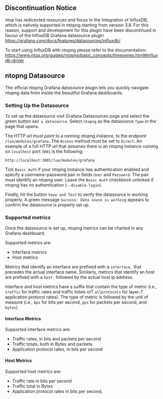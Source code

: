 Discontinuation Notice
----------------------

ntop has redicected resources and focus to the integration of InfluxDB, which is natively supported in ntopng starting from version 3.8. For this reason, support and development for this plugin have been discontinued in favour of the InfluxDB Grafana datasource plugin https://grafana.com/docs/features/datasources/influxdb/.

To start using InfluxDB with ntopng please refer to the documentation: https://www.ntop.org/guides/ntopng/basic_concepts/timeseries.html#influxdb-driver

## ntopng Datasource

The official ntopng Grafana datasource plugin lets you quickly
navigate ntopng data from inside the beautiful Grafana dashboards.

### Setting Up the Datasource

To set up the datasource visit Grafana Datasources page and select the
green button `Add a datasource`. Select `ntopng` as the datasource
`Type` in the page that opens.

The HTTP url must point to a running ntopng instance, to the endpoint
`/lua/modules/grafana`. The `Access` method must be set to
`Direct`. An example of a full HTTP url that assumes there is an
ntopng instance running on `localhost` port `3001` is the following:

`http://localhost:3001/lua/modules/grafana` 

Tick `Basic Auth` if your ntopng instance has authentication enabled
and specify a username-password pair in fields `User` and
`Password`. The pair must identify an ntopng user. Leave the `Basic
Auth` checkbock unticked if ntopng has no authentication
(`--disable-login`).

Finally, hit the button `Save and Test` to verify the datasource is
working properly. A green message `Success: Data souce is working`
appears to confirm the datasource is properly set up.

### Supported metrics

Once the datasource is set up, ntopng metrics can be charted in any
Grafana dashboard.

Supported metrics are:
- Interface metrics
- Host metrics

Metrics that identify an interface are prefixed with a `interface_`
that precedes the actual interface name. Similarly,  metrics that
identify an host are prefixed with a `host_` followed by the actual
host ip address.

Interface and host metrics have a suffix that contain the type of
metric (i.e., `traffic` for traffic rates and traffic totals  orT
`allprotocols` for layer-7 application protocol rates).
The type of metric is followed by the unit of measure (i.e., `bps`
for bits per second, `pps` for packets per second, and `bytes`).

#### Interface Metrics

Supported interface metrics are:
- Traffic rates, in bits and packets per second
- Traffic totals, both in Bytes and packets
- Application protocol rates, in bits per second

#### Host Metrics

Supported host metrics are:
- Traffic rate in bits per second
- Traffic total in Bytes
- Application protocol rates in bits per second.
